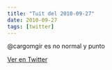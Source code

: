 ```yaml
---
title: "Tuit del 2010-09-27"
date: 2010-09-27
tags: [twitter]
---
```


@cargomgir es no normal y punto



[Ver en Twitter](https://twitter.com/i/web/status/25642977709)

